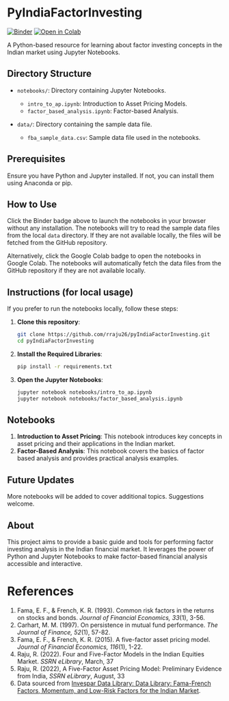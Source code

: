 # PyIndiaFactorInvesting

[![Binder](https://mybinder.org/badge_logo.svg)](https://mybinder.org/v2/gh/rraju26/pyIndiaFactorInvesting/main?urlpath=lab)
[![Open in Colab](https://colab.research.google.com/assets/colab-badge.svg)](https://colab.research.google.com/github/rraju26/pyIndiaFactorInvesting/blob/main/notebooks/factor_based_analysis.ipynb)

A Python-based resource for learning about factor investing concepts in the Indian market using Jupyter Notebooks.

## Directory Structure

- `notebooks/`: Directory containing Jupyter Notebooks.
    - `intro_to_ap.ipynb`: Introduction to Asset Pricing Models.
    - `factor_based_analysis.ipynb`: Factor-based Analysis.
 
- `data/`: Directory containing the sample data file.
  - `fba_sample_data.csv`: Sample data file used in the notebooks.

## Prerequisites

Ensure you have Python and Jupyter installed. If not, you can install them using Anaconda or pip.

## How to Use

Click the Binder badge above to launch the notebooks in your browser without any installation. The notebooks will try to read the sample data files from the local `data` directory. If they are not available locally, the files will be fetched from the GitHub repository.

Alternatively, click the Google Colab badge to open the notebooks in Google Colab. The notebooks will automatically fetch the data files from the GitHub repository if they are not available locally.

## Instructions (for local usage)

If you prefer to run the notebooks locally, follow these steps:

1. **Clone this repository**:
   ```bash
   git clone https://github.com/rraju26/pyIndiaFactorInvesting.git
   cd pyIndiaFactorInvesting

2. **Install the Required Libraries**:
    ```bash
    pip install -r requirements.txt

3. **Open the Jupyter Notebooks**:
    ```bash
    jupyter notebook notebooks/intro_to_ap.ipynb
    jupyter notebook notebooks/factor_based_analysis.ipynb

## Notebooks
1. **Introduction to Asset Pricing**: This notebook introduces key concepts in asset pricing and their applications in the Indian market.
2. **Factor-Based Analysis**: This notebook covers the basics of factor based analysis and provides practical analysis examples.


## Future Updates

More notebooks will be added to cover additional topics. Suggestions welcome. 

## About

This project aims to provide a basic guide and tools for performing factor investing analysis in the Indian financial market. It leverages the power of Python and Jupyter Notebooks to make factor-based financial analysis accessible and interactive.

# References
1. Fama, E. F., & French, K. R. (1993). Common risk factors in the returns on stocks and bonds. *Journal of Financial Economics, 33*(1), 3-56.
2. Carhart, M. M. (1997). On persistence in mutual fund performance. *The Journal of Finance, 52*(1), 57-82.
3. Fama, E. F., & French, K. R. (2015). A five-factor asset pricing model. *Journal of Financial Economics, 116*(1), 1-22.
4. Raju, R. (2022). Four and Five-Factor Models in the Indian Equities Market. *SSRN eLibrary*, March, 37
5. Raju, R. (2022), A Five-Factor Asset Pricing Model: Preliminary Evidence from India, *SSRN eLibrary*, August, 33
6. Data sourced from [Invespar Data Library: Data Library: Fama-French Factors, Momentum, and Low-Risk Factors for the Indian Market](http://invespar.com/research).